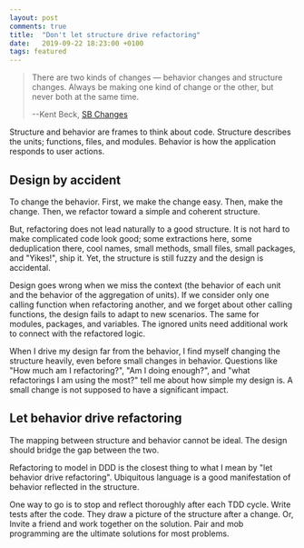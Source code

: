 ```yaml
---
layout: post
comments: true
title:  "Don't let structure drive refactoring"
date:   2019-09-22 18:23:00 +0100
tags: featured
---
```


> There are two kinds of changes — behavior changes and structure changes.
> Always be making one kind of change or the other, but never both at the same time.
>
> --Kent Beck, [SB Changes](https://medium.com/@kentbeck_7670/bs-changes-e574bc396aaa)

Structure and behavior are frames to think about code. Structure describes the units;
functions, files, and modules. Behavior is how the application responds
to user actions.

## Design by accident

To change the behavior. First, we make the change easy. Then,  make the change.
Then, we refactor toward a simple and coherent structure.

But, refactoring does not lead naturally to a good structure.
It is not hard to make complicated code look good;
some extractions here, some deduplication there, cool names, small methods, small files,
small packages, and "Yikes!", ship it. Yet, the structure is still fuzzy and the design is accidental.

Design goes wrong when we miss the context (the behavior of each unit
and the behavior of the aggregation of units).
If we consider only one calling function when refactoring another,
and we forget about other calling functions, the design fails to adapt to new scenarios.
The same for modules, packages, and variables.
The ignored units need additional work to connect with the refactored logic.

When I drive my design far from the behavior, I find myself changing the structure heavily,
even before small changes in behavior.
Questions like "How much am I refactoring?", "Am I doing enough?", and "what refactorings I am using the most?"
tell me about how simple my design is. A small change is not supposed to have a significant impact.

## Let behavior drive refactoring

The mapping between structure and behavior cannot be ideal.
The design should bridge the gap between the two.

Refactoring to model in DDD is the closest thing to what I mean by "let behavior drive refactoring".
Ubiquitous language is a good manifestation of behavior reflected in the structure.

One way to go is to stop and reflect thoroughly after each TDD cycle.
Write tests after the code.
They draw a picture of the structure after a change.
Or, Invite a friend and work together on the solution.
Pair and mob programming are the ultimate solutions for most problems.
